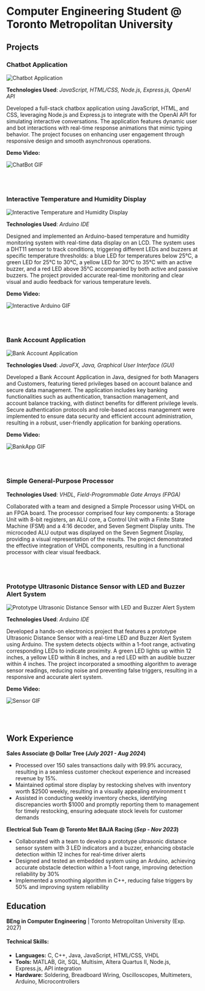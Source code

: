 # Computer Engineering Student @ Toronto Metropolitan University

## Projects

### Chatbot Application

![Chatbot Application](assets/chatbot_image.png)

**Technologies Used**: _JavaScript, HTML/CSS, Node.js, Express.js, OpenAI API_

Developed a full-stack chatbox application using JavaScript, HTML, and CSS, leveraging Node.js and Express.js to integrate with the OpenAI API for simulating interactive conversations. The application features dynamic user and bot interactions with real-time response animations that mimic typing behavior. The project focuses on enhancing user engagement through responsive design and smooth asynchronous operations.<br>

**Demo Video:**

![ChatBot GIF](assets/chatboxvid.gif)

 <br>
    <br>
    
### Interactive Temperature and Humidity Display

![Interactive Temperature and Humidity Display](assets/interactive.jfif)

**Technologies Used**: _Arduino IDE_

Designed and implemented an Arduino-based temperature and humidity monitoring system with real-time data display on an LCD. The system uses a DHT11 sensor to track conditions, triggering different LEDs and buzzers at specific temperature thresholds: a blue LED for temperatures below 25°C, a green LED for 25°C to 30°C, a yellow LED for 30°C to 35°C with an active buzzer, and a red LED above 35°C accompanied by both active and passive buzzers. The project provided accurate real-time monitoring and clear visual and audio feedback for various temperature levels. <br>

**Demo Video:**

![Interactive Arduino GIF](assets/Untitled.gif)

 <br>
    <br>
    
### Bank Account Application

![Bank Account Application](assets/bank_app_image.png)

**Technologies Used**: _JavaFX, Java, Graphical User Interface (GUI)_

Developed a Bank Account Application in Java, designed for both Managers and Customers, featuring tiered privileges based on account balance and secure data management. The application includes key banking functionalities such as authentication, transaction management, and account balance tracking, with distinct benefits for different privilege levels. Secure authentication protocols and role-based access management were implemented to ensure data security and efficient account administration, resulting in a robust, user-friendly application for banking operations. <br>

**Demo Video:**

![BankApp GIF](assets/bankappvid.gif)

 <br>
    <br>
    
### Simple General-Purpose Processor
**Technologies Used**: _VHDL, Field-Programmable Gate Arrays (FPGA)_

Collaborated with a team and designed a Simple Processor using VHDL on an FPGA board. The processor comprised four key components: a Storage Unit with 8-bit registers, an ALU core, a Control Unit with a Finite State Machine (FSM) and a 4:16 decoder, and Seven Segment Display units. The microcoded ALU output was displayed on the Seven Segment Display, providing a visual representation of the results. The project demonstrated the effective integration of VHDL components, resulting in a functional processor with clear visual feedback.

 <br>
    <br>
    
### Prototype Ultrasonic Distance Sensor with LED and Buzzer Alert System

![Prototype Ultrasonic Distance Sensor with LED and Buzzer Alert System](assets/ultrasensor.jfif)

**Technologies Used**: _Arduino IDE_

Developed a hands-on electronics project that features a prototype Ultrasonic Distance Sensor with a real-time LED and Buzzer Alert System using Arduino. The system detects objects within a 1-foot range, activating corresponding LEDs to indicate proximity. A green LED lights up within 12 inches, a yellow LED within 8 inches, and a red LED with an audible buzzer within 4 inches. The project incorporated a smoothing algorithm to average sensor readings, reducing noise and preventing false triggers, resulting in a responsive and accurate alert system. <br>

**Demo Video:**

![Sensor GIF](assets/sensorvid.gif)

 <br>
    <br>
    
## Work Experience
**Sales Associate @ Dollar Tree (_July 2021 - Aug 2024_)**
- Processed over 150 sales transactions daily with 99.9% accuracy, resulting in a seamless customer checkout experience and increased revenue by 15%.
- Maintained optimal store display by restocking shelves with inventory worth $2500 weekly, resulting in a visually appealing environment t
- Assisted in conducting weekly inventory checks, identifying discrepancies worth $1000 and promptly reporting them to management for timely restocking, ensuring adequate stock levels for customer demands

**Electrical Sub Team @ Toronto Met BAJA Racing (_Sep - Nov 2023_)**
- Collaborated with a team to develop a prototype ultrasonic distance sensor system with 3 LED indicators and a buzzer, enhancing obstacle detection within 12 inches for real-time driver alerts
- Designed and tested an embedded system using an Arduino, achieving accurate obstacle detection within a 1-foot range, improving detection reliability by 30%
- Implemented a smoothing algorithm in C++, reducing false triggers by 50% and improving system reliability


## Education
**BEng in Computer Engineering** | Toronto Metropolitan University (Exp. 2027) 

#### Technical Skills: 
- **Languages:** C, C++, Java, JavaScript, HTML/CSS, VHDL 
- **Tools:** MATLAB, Git, SQL, Multisim, Altera Quartus II, Node.js, Express.js, API integration
- **Hardware:** Soldering, Breadboard Wiring, Oscilloscopes, Multimeters, Arduino, Microcontrollers






